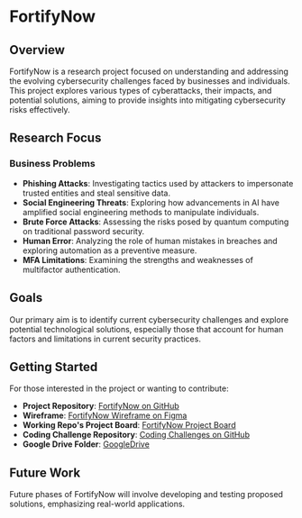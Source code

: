 
# FortifyNow

## Overview
FortifyNow is a research project focused on understanding and addressing the evolving cybersecurity challenges faced by businesses and individuals. This project explores various types of cyberattacks, their impacts, and potential solutions, aiming to provide insights into mitigating cybersecurity risks effectively.

## Research Focus

### Business Problems
- **Phishing Attacks**: Investigating tactics used by attackers to impersonate trusted entities and steal sensitive data.
- **Social Engineering Threats**: Exploring how advancements in AI have amplified social engineering methods to manipulate individuals.
- **Brute Force Attacks**: Assessing the risks posed by quantum computing on traditional password security.
- **Human Error**: Analyzing the role of human mistakes in breaches and exploring automation as a preventive measure.
- **MFA Limitations**: Examining the strengths and weaknesses of multifactor authentication.

## Goals
Our primary aim is to identify current cybersecurity challenges and explore potential technological solutions, especially those that account for human factors and limitations in current security practices.

## Getting Started

For those interested in the project or wanting to contribute:

- **Project Repository**: [FortifyNow on GitHub](https://github.com/AD-Archer/FortifyNow)
- **Wireframe**: [FortifyNow Wireframe on Figma](https://www.figma.com/design/0zgf6t27bsBnxU3dCALsmT/FortifyNow?node-id=0-1&t=6a4APbm8cTAFTNLp-1)
- **Working Repo's Project Board**: [FortifyNow Project Board](https://github.com/users/AD-Archer/projects/6)
- **Coding Challenge Repository**: [Coding Challenges on GitHub](https://github.com/AD-Archer/coding-challenge)
- **Google Drive Folder**: [GoogleDrive](https://drive.google.com/drive/folders/1YQVleWSUWpMRmsL970U694ZOwQKkjyuU?usp=sharing)
## Future Work
Future phases of FortifyNow will involve developing and testing proposed solutions, emphasizing real-world applications.

